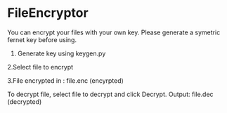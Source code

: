 # FileEncryptor
You can encrypt your files with your own key. Please generate a symetric fernet key before using.

1. Generate key using keygen.py

2.Select file to encrypt

3.File encrypted in : file.enc (encyrpted)

To decrypt file, select file to decrypt and click Decrypt. Output: file.dec (decrypted)
